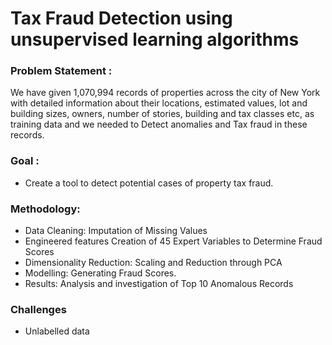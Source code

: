 # Tax Fraud Detection using unsupervised learning algorithms

### Problem Statement :
We have given 1,070,994 records of properties across the city of New York with detailed information about their locations, estimated values, lot and building sizes, owners, number of stories, building and tax classes etc, as training data and we needed to Detect anomalies and Tax fraud in these records.

### Goal :
* Create a tool to detect potential cases of property tax fraud.
### Methodology: 
* Data Cleaning: Imputation of Missing Values
* Engineered features Creation of 45 Expert Variables to Determine Fraud Scores
* Dimensionality Reduction: Scaling and Reduction through PCA
* Modelling: Generating Fraud Scores.
* Results: Analysis and investigation of Top 10 Anomalous Records
### Challenges
* Unlabelled data
